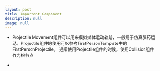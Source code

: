 ```yaml
---
layout: post
title: Importent Component
description: null
image: null
---
```


- Projectile Movement组件可以用来模拟拋体运动轨迹，一般用于仿真弹药运动。Projectile组件的使用可以参考FirstPersonTemplate中的FirstPersonProjectile。
通常使用Projectile组件的时候，使用Collision组件作为根节点

- 